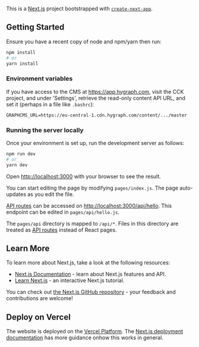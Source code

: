 This is a [Next.js](https://nextjs.org/) project bootstrapped with [`create-next-app`](https://github.com/vercel/next.js/tree/canary/packages/create-next-app).

## Getting Started

Ensure you have a recent copy of node and npm/yarn then run:

```bash
npm install
# or
yarn install
```

### Environment variables

If you have access to the CMS at https://app.hygraph.com, visit the CCK project, and under 'Settings', retrieve the read-only content API URL, and set it (perhaps in a file like `.bashrc`):

```
GRAPHCMS_URL=https://eu-central-1.cdn.hygraph.com/content/.../master
```

### Running the server locally

Once your environment is set up, run the development server as follows:

```bash
npm run dev
# or
yarn dev
```

Open [http://localhost:3000](http://localhost:3000) with your browser to see the result.

You can start editing the page by modifying `pages/index.js`. The page auto-updates as you edit the file.

[API routes](https://nextjs.org/docs/api-routes/introduction) can be accessed on [http://localhost:3000/api/hello](http://localhost:3000/api/hello). This endpoint can be edited in `pages/api/hello.js`.

The `pages/api` directory is mapped to `/api/*`. Files in this directory are treated as [API routes](https://nextjs.org/docs/api-routes/introduction) instead of React pages.

## Learn More

To learn more about Next.js, take a look at the following resources:

- [Next.js Documentation](https://nextjs.org/docs) - learn about Next.js features and API.
- [Learn Next.js](https://nextjs.org/learn) - an interactive Next.js tutorial.

You can check out [the Next.js GitHub repository](https://github.com/vercel/next.js/) - your feedback and contributions are welcome!

## Deploy on Vercel

The website is deployed on the [Vercel Platform](https://vercel.com/). The [Next.js deployment documentation](https://nextjs.org/docs/deployment) has more guidance onhow this works in general.
